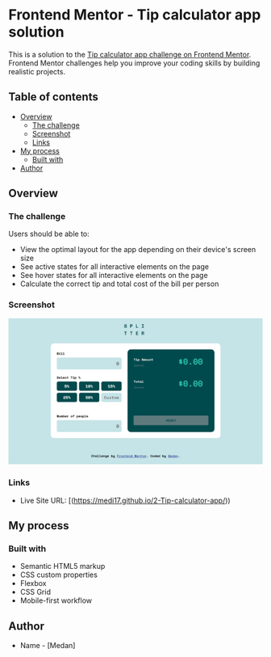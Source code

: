 # Frontend Mentor - Tip calculator app solution

This is a solution to the [Tip calculator app challenge on Frontend Mentor](https://www.frontendmentor.io/challenges/tip-calculator-app-ugJNGbJUX). Frontend Mentor challenges help you improve your coding skills by building realistic projects.

## Table of contents

- [Overview](#overview)
  - [The challenge](#the-challenge)
  - [Screenshot](#screenshot)
  - [Links](#links)
- [My process](#my-process)
  - [Built with](#built-with)
- [Author](#author)

## Overview

### The challenge

Users should be able to:

- View the optimal layout for the app depending on their device's screen size
- See active states for all interactive elements on the page
- See hover states for all interactive elements on the page
- Calculate the correct tip and total cost of the bill per person

### Screenshot

![](images/Empty-desktop.jpeg)

### Links

- Live Site URL: [(https://medi17.github.io/2-Tip-calculator-app/))

## My process

### Built with

- Semantic HTML5 markup
- CSS custom properties
- Flexbox
- CSS Grid
- Mobile-first workflow


## Author

- Name - [Medan]
